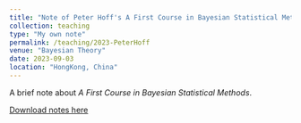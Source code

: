 ```yaml
---
title: "Note of Peter Hoff's A First Course in Bayesian Statistical Methods"
collection: teaching
type: "My own note"
permalink: /teaching/2023-PeterHoff
venue: "Bayesian Theory"
date: 2023-09-03
location: "HongKong, China"
---
```

A brief note about *A First Course in Bayesian Statistical Methods*.

[Download notes here](http://SHXiao-Stella.github.io/files/Peter_Hoff_notes.pdf)
